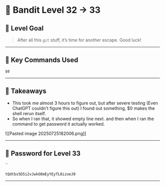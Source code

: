 # 🧭 Bandit Level 32 → 33

## 🎯 Level Goal
> After all this `git` stuff, it’s time for another escape. Good luck!

---
## 📂 Key Commands Used

```
$0
```

---
## 🧠 Takeaways

- This took me almost 3 hours to figure out, but after severe testing (Even ChatGPT couldn't figure this out) I found out something, $0 makes the shell rerun itself.
- So when I ran that, it showed empty line next. and then when I ran the command to get password it actually worked.

![[Pasted image 20250725182006.png]]

---
## 🔐 Password for Level 33
``
```
tQdtbs5D5i2vJwkO8mEyYEyTL8izoeJ0
```

---